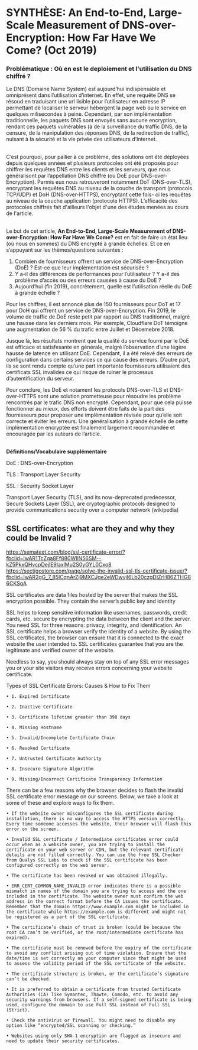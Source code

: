 # SYNTHÈSE: An End-to-End, Large-Scale Measurement of DNS-over-Encryption: How Far Have We Come? (Oct 2019)


### Problématique : Où en est le deploiement et l'utilisation du DNS chiffré ?


Le DNS (Domaine Name System) est aujourd’hui indispensable et omniprésent dans l’utilisation d’internet. En effet, une requête DNS se résoud en traduisant une url lisible pour l’utilisateur en adresse IP permettant de localiser le serveur hébergent la page web ou le service en quelques milisecondes à peine. Cependant, par son implémentation traditionnelle, les paquets DNS sont envoyés sans aucune encryption, rendant ces paquets vulnérables (à de la surveillance du traffic DNS, de la censure, de la manipulation des réponses DNS, de la redirection de traffic), nuisant à la sécurité et la vie privée des utilisateurs d’Internet.

\
C’est pourquoi, pour pallier à ce problème, des solutions ont été déployées depuis quelques années et plusieurs protocoles ont été proposés pour chiffrer les requêtes DNS entre les clients et les serveurs, que nous généralisont par l’appellation DNS chiffré (ou DoE pour DNS-over-Encryption). Parmis eux nous retrouveront notamment DoT (DNS-over-TLS), encryptant les requêtes DNS au niveau de la couche de transport (protocols TCP/UDP) et DoH (DNS-over-HTTPS), encryptant cette fois- ci les requêtes au niveau de la couche application (protocole HTTPS). L’efficacité des protocoles chiffrés fait d'ailleurs l'objet d'une des études menées au cours de l'article. 

\
Le but de cet article, **An End-to-End, Large-Scale Measurement of DNS-over-Encryption: How Far Have We Come?** est en fait de faire un état lieu (où nous en sommes) du DNS encrypté à grande échelles. Et ce en s’appuyant sur les thèmes/questions suivantes :

1. Combien de fournisseurs offrent un service de DNS-over-Encryption (DoE) ? Est-ce que leur implémentation est sécurisée ?
2. Y a-il des différences de performances pour l’utilisateur ? Y a-il des problème d’accès ou des erreurs causées à cause du DoE ?
3. Aujourd’hui (fin 2019), concrètement, quelle est l’utilisation réelle du DoE à grande échelle ?

Pour les chiffres, il est annoncé plus de 150 fournisseurs pour DoT et 17 pour DoH qui offrent un service de DNS-over-Encryption. Fin 2019, le volume de traffic de DoE reste petit par rapport au DNS traditionnel, malgré une hausse dans les derniers mois. Par exemple, Cloudflare DoT témoigne une augmentation de 56 % du trafic entre Juillet et Décemebre 2018.

Jusque là, les résultats montrent que la qualité du service fourni par le DoE est efficace et satisfesante en générale, malgré l’observation d’une légère hausse de latence en utilisant DoE. Cependant, il a été relevé des erreurs de configuration dans certains services ce qui cause des erreurs. D’autre part, ils se sont rendu compte qu’une part importante fournisseurs utilisaient des certificats SSL invalides ce qui risque de ruiner le processus d’autentification du serveur. 

Pour conclure, les DoE et notament les protocols  DNS-over-TLS et  DNS-over-HTTPS sont une solution prometteuse pour résoudre les problème rencontrés par le trafic DNS non encrypté. Cependant, pour que cela puisse fonctionner au mieux, des efforts doivent être faits de la part des fournisseurs pour proposer une implémentation révisée pour qu’elle soit correcte et éviter les erreurs. Une généralisation à grande échelle de cette implémentation encryptée est finalement  largement recommandée et encouragée par les auteurs de l’article.

\
**Définitions/Vocabulaire supplémentaire**

DoE : DNS-over-Encryption

TLS : Transport Layer Security

SSL : Security Socket Layer

Transport Layer Security (TLS), and its now-deprecated predecessor, Secure Sockets Layer (SSL), are cryptographic protocols designed to provide communications security over a computer network (wikipedia)


## SSL certificates: what are they and why they could be Invalid ?

https://sematext.com/blog/ssl-certificate-error/?fbclid=IwAR1TcZga8Ff880WIlN56SM--kZ5PkxQHvcpDejlE9laxlMu2S0yGYL0Cxo8
https://sectigostore.com/page/solve-the-invalid-ssl-tls-certificate-issue/?fbclid=IwAR2gG_7_85lCqnArZj9MXCJge2eWDwvjl6Lb20czgDIZrH86ZTHG86CKSqA

SSL certificates are data files hosted by the server that makes the SSL encryption possible. They contain the server’s public key and identity

SSL helps to keep sensitive information like usernames, passwords, credit cards, etc. secure by encrypting the data between the client and the server. You need SSL for three reasons: privacy, integrity, and identification.
An SSL certificate helps a browser verify the identity of a website. By using the SSL certificates, the browser can ensure that it is connected to the exact website the user intended to. SSL certificates guarantee that you are the legitimate and verified owner of the website.

Needless to say, you should always stay on top of any SSL error messages you or your site visitors may receive errors concerning your website certificate.

Types of SSL Certificate Errors: Causes & How to Fix Them 

    • 1. Expired Certificate 

    • 2. Inactive Certificate 

    • 3. Certificate lifetime greater than 398 days 

    • 4. Missing Hostname 

    • 5. Invalid/Incomplete Certificate Chain 

    • 6. Revoked Certificate 

    • 7. Untrusted Certificate Authority 

    • 8. Insecure Signature Algorithm 

    • 9. Missing/Incorrect Certificate Transparency Information

There can be a few reasons why the browser decides to flash the invalid SSL certificate error message on our screens. Below, we take a look at some of these and explore ways to fix them.

    • If the website owner misconfigures the SSL certificate during installation, there is no way to access the HTTPS version correctly. Every time someone accesses the website, their browser will flash this error on the screen.

    • Invalid SSL certificate / Intermediate certificates error could occur when as a website owner, you are trying to install the certificate on your web server or CDN, but the relevant certificate details are not filled correctly. You can use the free SSL Checker from Qualys SSL Labs to check if the SSL certificate has been configured correctly on the web server.

    • The certificate has been revoked or was obtained illegally.

    • ERR_CERT_COMMON_NAME_INVALID error indicates there is a possible mismatch in names of the domain you are trying to access and the one included in the certificate. The website owner must confirm the web address in the correct format before the CA issues the certificate. Remember that the domain https://www.example.com might be included in the certificate while https://example.com is different and might not be registered as a part of the SSL certificate.

    • The certificate’s chain of trust is broken (could be because the root CA can’t be verified, or the root/intermediate certificate has expired). 

    • The certificate must be renewed before the expiry of the certificate to avoid any conflict arising out of time violation. Ensure that the date/time is set correctly on your computer since that might be used to assess the validity period of the SSL certificate of the website.

    • The certificate structure is broken, or the certificate’s signature can’t be checked.

    • It is preferred to obtain a certificate from trusted Certificate Authorities (CA) like Symantec, Thawte, Comodo, etc. to avoid any security warnings from browsers. If a self-signed certificate is being used, configure the domain to use Full SSL instead of Full SSL (Strict).

    • Check the antivirus or firewall. You might need to disable any option like “encrypted/SSL scanning or checking.”

    • Websites using only SHA-1 encryption are flagged as insecure and need to update their security certificates. 
